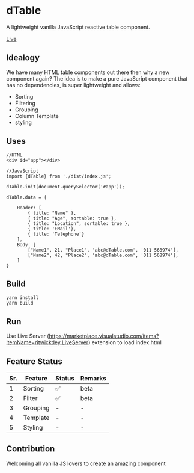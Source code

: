 # dTable
A lightweight vanilla JavaScript reactive table component.

[Live](https://ranjanngc.github.io/dTable/)

## Idealogy
We have many HTML table components out there then why a new component again? 
The idea is to make a pure JavaScript component that has no dependencies, is super lightweight and allows:

* Sorting
* Filtering
* Grouping
* Column Template
* styling

## Uses
```
//HTML
<div id="app"></div>

//JavaScript
import {dTable} from './dist/index.js';

dTable.init(document.querySelector('#app'));

dTable.data = { 
    
    Header: [
        { title: "Name" }, 
        { title: "Age", sortable: true }, 
        { title: "Location", sortable: true }, 
        { title: 'EMail'}, 
        { title: 'Telephone'}
    ],
    Body: [
        ["Name1", 21, "Place1", 'abc@dTable.com', '011 568974'],
        ["Name2", 42, "Place2", 'abc@dTable.com', '011 568974'],
    ]
}
```

## Build
```
yarn install
yarn build
```

## Run
Use Live Server (https://marketplace.visualstudio.com/items?itemName=ritwickdey.LiveServer) extension to load index.html

## Feature Status
|Sr.|Feature|Status|Remarks|
|---|-------|------|-------|
|1  |Sorting| ✅| beta|
|2  |Filter| ✅| beta|
|3  |Grouping| -| -|
|4  |Template| -| -|
|5  |Styling| -| -|

## Contribution
Welcoming all vanilla JS lovers to create an amazing component